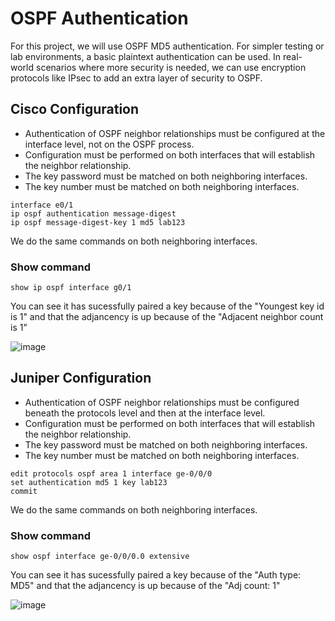 # OSPF Authentication

For this project, we will use OSPF MD5 authentication. For simpler testing or lab environments, a basic plaintext authentication can be used. In real-world scenarios where more security is needed, we can use encryption protocols like IPsec to add an extra layer of security to OSPF.

## Cisco Configuration

- Authentication of OSPF neighbor relationships must be configured at the interface level, not on the OSPF process.
- Configuration must be performed on both interfaces that will establish the neighbor relationship.
- The key password must be matched on both neighboring interfaces.
- The key number must be matched on both neighboring interfaces.

```commandline
interface e0/1
ip ospf authentication message-digest
ip ospf message-digest-key 1 md5 lab123
```
We do the same commands on both neighboring interfaces.
### Show command

```commandline
show ip ospf interface g0/1
```
You can see it has sucessfully paired a key because of the "Youngest key id is 1" and that the adjancency is up because of the "Adjacent neighbor count is 1"

![image](https://user-images.githubusercontent.com/118945715/215357728-4a712ec1-359b-410a-ac91-491de086cbee.png)


## Juniper Configuration

- Authentication of OSPF neighbor relationships must be configured beneath the protocols level and then at the interface level.
- Configuration must be performed on both interfaces that will establish the neighbor relationship.
- The key password must be matched on both neighboring interfaces.
- The key number must be matched on both neighboring interfaces.

```commandline
edit protocols ospf area 1 interface ge-0/0/0
set authentication md5 1 key lab123
commit
```
We do the same commands on both neighboring interfaces.

### Show command

```commandline
show ospf interface ge-0/0/0.0 extensive
```
You can see it has sucessfully paired a key because of the "Auth type: MD5" and that the adjancency is up because of the "Adj count: 1"

![image](https://user-images.githubusercontent.com/118945715/215357927-2688d9ce-f70c-4cc1-b65c-b6ef6f337fcf.png)
